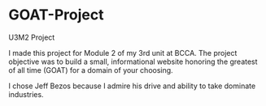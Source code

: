 # GOAT-Project
U3M2 Project

I made this project for Module 2 of my 3rd unit at BCCA.
The project objective was to build a small, informational website honoring the greatest of all time (GOAT) for a domain of your choosing.

I chose Jeff Bezos because I admire his drive and ability to take dominate industries.
